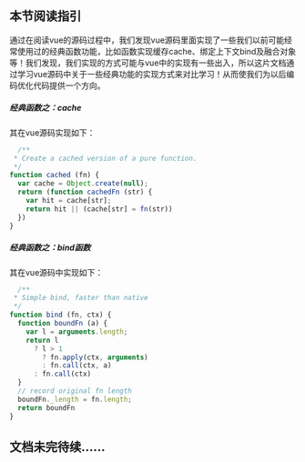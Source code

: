## 本节阅读指引

通过在阅读vue的源码过程中，我们发现vue源码里面实现了一些我们以前可能经常使用过的经典函数功能，比如函数实现缓存cache、绑定上下文bind及融合对象等！我们发现，我们实现的方式可能与vue中的实现有一些出入，所以这片文档通过学习vue源码中关于一些经典功能的实现方式来对比学习！从而使我们为以后编码优化代码提供一个方向。

##### 经典函数之：cache

其在vue源码实现如下：

```javascript
  /**
 * Create a cached version of a pure function.
 */
function cached (fn) {
  var cache = Object.create(null);
  return (function cachedFn (str) {
    var hit = cache[str];
    return hit || (cache[str] = fn(str))
  })
}
```

##### 经典函数之：bind函数

其在vue源码中实现如下：

```javascript
  /**
 * Simple bind, faster than native
 */
function bind (fn, ctx) {
  function boundFn (a) {
    var l = arguments.length;
    return l
      ? l > 1
        ? fn.apply(ctx, arguments)
        : fn.call(ctx, a)
      : fn.call(ctx)
  }
  // record original fn length
  boundFn._length = fn.length;
  return boundFn
}
```


## 文档未完待续……
